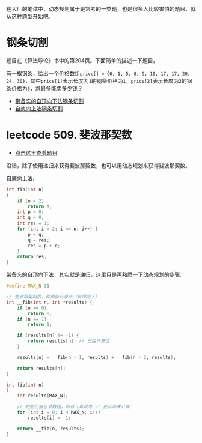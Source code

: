 在大厂的笔试中，动态规划属于是常考的一类题，也是很多人比较害怕的题目，就从这种题型开始吧。

# 钢条切割

题目在《算法导论》书中的第204页。下面简单的描述一下题目。

有一根钢条，给出一个价格数组`price[] = {0, 1, 5, 8, 9, 10, 17, 17, 20, 24, 30}`，其中`price[1]`表示长度为`1`的钢条价格为`1`，`price[2]`表示长度为`2`的钢条价格为`5`，求最多能卖多少钱？

- [带备忘的自顶向下法钢条切割](https://github.com/chenxiaosonggithub/blog/blob/master/course/algorithm/src/dynamic-programming/cut-rod-resultsized.c)
- [自底向上法钢条切割](https://github.com/chenxiaosonggithub/blog/blob/master/course/algorithm/src/dynamic-programming/cut-rod-bottom-up.c)

# leetcode 509. 斐波那契数

- [点击这里查看题目](https://leetcode.cn/problems/fibonacci-number/description/)

没错，除了使用递归来获得斐波那契数，也可以用动态规划来获得斐波那契数。

自底向上法:
```c
int fib(int n)
{
    if (n < 2)
        return n;
    int p = 0;
    int q = 0;
    int res = 1;
    for (int i = 2; i <= n; i++) {
        p = q;
        q = res;
        res = p + q;
    }
    return res;
}
```

带备忘的自顶向下法，其实就是递归，这里只是再熟悉一下动态规划的步骤:
```c
#define MAX_N 31

// 斐波那契函数，使用备忘录法（自顶向下）
int __fib(int n, int *results) {
    if (n == 0)
        return 0;
    if (n == 1)
        return 1;

    if (results[n] != -1) {
        return results[n]; // 已经计算过
    }

    results[n] = __fib(n - 1, results) + __fib(n - 2, results);

    return results[n];
}

int fib(int n)
{
    int results[MAX_N];

    // 初始化备忘录数组，所有元素设为 -1 表示尚未计算
    for (int i = 0; i < MAX_N; i++)
        results[i] = -1;

    return __fib(n, results);
}
```

